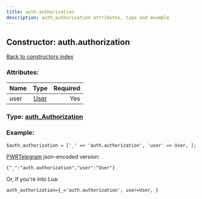 ```yaml
---
title: auth.authorization
description: auth_authorization attributes, type and example
---
```

## Constructor: auth.authorization  
[Back to constructors index](index.md)



### Attributes:

| Name     |    Type       | Required |
|----------|:-------------:|---------:|
|user|[User](../types/User.md) | Yes|



### Type: [auth\_Authorization](../types/auth_Authorization.md)


### Example:

```
$auth_authorization = ['_' => 'auth.authorization', 'user' => User, ];
```  

[PWRTelegram](https://pwrtelegram.xyz) json-encoded version:

```
{"_":"auth.authorization","user":"User"}
```


Or, if you're into Lua:  


```
auth_authorization={_='auth.authorization', user=User, }

```



